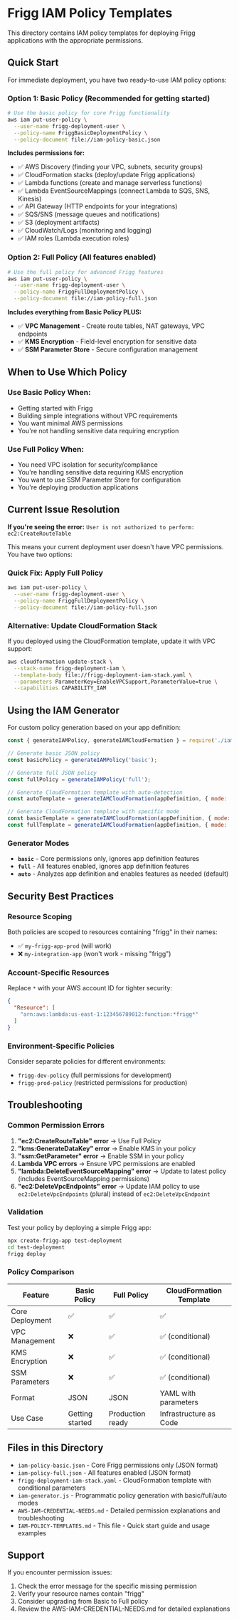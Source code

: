 # Frigg IAM Policy Templates

This directory contains IAM policy templates for deploying Frigg applications with the appropriate permissions.

## Quick Start

For immediate deployment, you have two ready-to-use IAM policy options:

### Option 1: Basic Policy (Recommended for getting started)
```bash
# Use the basic policy for core Frigg functionality
aws iam put-user-policy \
  --user-name frigg-deployment-user \
  --policy-name FriggBasicDeploymentPolicy \
  --policy-document file://iam-policy-basic.json
```

**Includes permissions for:**
- ✅ AWS Discovery (finding your VPC, subnets, security groups)
- ✅ CloudFormation stacks (deploy/update Frigg applications)
- ✅ Lambda functions (create and manage serverless functions)
- ✅ Lambda EventSourceMappings (connect Lambda to SQS, SNS, Kinesis)
- ✅ API Gateway (HTTP endpoints for your integrations)
- ✅ SQS/SNS (message queues and notifications)
- ✅ S3 (deployment artifacts)
- ✅ CloudWatch/Logs (monitoring and logging)
- ✅ IAM roles (Lambda execution roles)

### Option 2: Full Policy (All features enabled)
```bash
# Use the full policy for advanced Frigg features
aws iam put-user-policy \
  --user-name frigg-deployment-user \
  --policy-name FriggFullDeploymentPolicy \
  --policy-document file://iam-policy-full.json
```

**Includes everything from Basic Policy PLUS:**
- ✅ **VPC Management** - Create route tables, NAT gateways, VPC endpoints
- ✅ **KMS Encryption** - Field-level encryption for sensitive data
- ✅ **SSM Parameter Store** - Secure configuration management

## When to Use Which Policy

### Use Basic Policy When:
- Getting started with Frigg
- Building simple integrations without VPC requirements
- You want minimal AWS permissions
- You're not handling sensitive data requiring encryption

### Use Full Policy When:
- You need VPC isolation for security/compliance
- You're handling sensitive data requiring KMS encryption
- You want to use SSM Parameter Store for configuration
- You're deploying production applications

## Current Issue Resolution

**If you're seeing the error:** `User is not authorized to perform: ec2:CreateRouteTable`

This means your current deployment user doesn't have VPC permissions. You have two options:

### Quick Fix: Apply Full Policy
```bash
aws iam put-user-policy \
  --user-name frigg-deployment-user \
  --policy-name FriggFullDeploymentPolicy \
  --policy-document file://iam-policy-full.json
```

### Alternative: Update CloudFormation Stack
If you deployed using the CloudFormation template, update it with VPC support:
```bash
aws cloudformation update-stack \
  --stack-name frigg-deployment-iam \
  --template-body file://frigg-deployment-iam-stack.yaml \
  --parameters ParameterKey=EnableVPCSupport,ParameterValue=true \
  --capabilities CAPABILITY_IAM
```

## Using the IAM Generator

For custom policy generation based on your app definition:

```javascript
const { generateIAMPolicy, generateIAMCloudFormation } = require('./iam-generator');

// Generate basic JSON policy
const basicPolicy = generateIAMPolicy('basic');

// Generate full JSON policy  
const fullPolicy = generateIAMPolicy('full');

// Generate CloudFormation template with auto-detection
const autoTemplate = generateIAMCloudFormation(appDefinition, { mode: 'auto' });

// Generate CloudFormation template with specific mode
const basicTemplate = generateIAMCloudFormation(appDefinition, { mode: 'basic' });
const fullTemplate = generateIAMCloudFormation(appDefinition, { mode: 'full' });
```

### Generator Modes

- **`basic`** - Core permissions only, ignores app definition features
- **`full`** - All features enabled, ignores app definition features  
- **`auto`** - Analyzes app definition and enables features as needed (default)

## Security Best Practices

### Resource Scoping
Both policies are scoped to resources containing "frigg" in their names:
- ✅ `my-frigg-app-prod` (will work)
- ❌ `my-integration-app` (won't work - missing "frigg")

### Account-Specific Resources
Replace `*` with your AWS account ID for tighter security:
```json
{
  "Resource": [
    "arn:aws:lambda:us-east-1:123456789012:function:*frigg*"
  ]
}
```

### Environment-Specific Policies
Consider separate policies for different environments:
- `frigg-dev-policy` (full permissions for development)
- `frigg-prod-policy` (restricted permissions for production)

## Troubleshooting

### Common Permission Errors

1. **"ec2:CreateRouteTable" error** → Use Full Policy
2. **"kms:GenerateDataKey" error** → Enable KMS in your policy
3. **"ssm:GetParameter" error** → Enable SSM in your policy
4. **Lambda VPC errors** → Ensure VPC permissions are enabled
5. **"lambda:DeleteEventSourceMapping" error** → Update to latest policy (includes EventSourceMapping permissions)
6. **"ec2:DeleteVpcEndpoints" error** → Update IAM policy to use `ec2:DeleteVpcEndpoints` (plural) instead of `ec2:DeleteVpcEndpoint`

### Validation
Test your policy by deploying a simple Frigg app:
```bash
npx create-frigg-app test-deployment
cd test-deployment
frigg deploy
```

### Policy Comparison

| Feature | Basic Policy | Full Policy | CloudFormation Template |
|---------|--------------|-------------|-------------------------|
| Core Deployment | ✅ | ✅ | ✅ |
| VPC Management | ❌ | ✅ | ✅ (conditional) |
| KMS Encryption | ❌ | ✅ | ✅ (conditional) |
| SSM Parameters | ❌ | ✅ | ✅ (conditional) |
| Format | JSON | JSON | YAML with parameters |
| Use Case | Getting started | Production ready | Infrastructure as Code |

## Files in this Directory

- `iam-policy-basic.json` - Core Frigg permissions only (JSON format)
- `iam-policy-full.json` - All features enabled (JSON format)
- `frigg-deployment-iam-stack.yaml` - CloudFormation template with conditional parameters
- `iam-generator.js` - Programmatic policy generation with basic/full/auto modes
- `AWS-IAM-CREDENTIAL-NEEDS.md` - Detailed permission explanations and troubleshooting
- `IAM-POLICY-TEMPLATES.md` - This file - Quick start guide and usage examples

## Support

If you encounter permission issues:
1. Check the error message for the specific missing permission
2. Verify your resource names contain "frigg"
3. Consider upgrading from Basic to Full policy
4. Review the AWS-IAM-CREDENTIAL-NEEDS.md for detailed explanations
